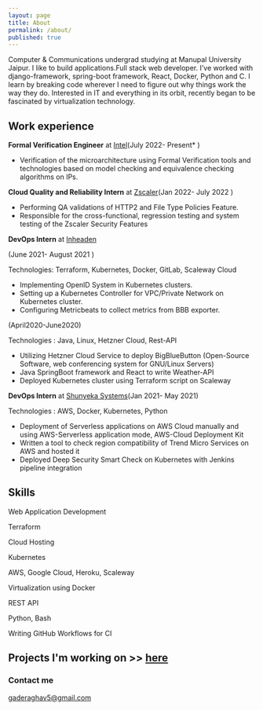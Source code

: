 ```yaml
---
layout: page
title: About
permalink: /about/
published: true
---
```

Computer & Communications undergrad studying at Manupal University Jaipur.
I like to build applications.Full stack web developer. I’ve worked with django-framework, spring-boot framework, React, Docker, Python and C.
I learn by breaking code wherever I need to figure out why things work the way they do.
Interested in IT and everything in its orbit, recently began to be fascinated by virtualization technology.

## Work experience

**Formal Verification Engineer** at [Intel](https://www.intel.in/content/www/in/en/homepage.html)(July 2022- Present* )
- Verification of the microarchitecture using Formal Verification tools and technologies based on model checking
and equivalence checking algorithms on IPs.





**Cloud Quality and Reliability Intern** at [Zscaler](https://www.zscaler.com/)(Jan 2022- July 2022 )

- Performing QA validations of HTTP2 and File Type Policies Feature.
- Responsible for the cross-functional, regression testing and system testing of the Zscaler Security Features






**DevOps Intern** at [Inheaden](https://inheaden.io/)

(June 2021- August 2021 )

Technologies: Terraform, Kubernetes, Docker, GitLab, Scaleway Cloud
- Implementing OpenlD System in Kubernetes clusters.
- Setting up a Kubernetes Controller for VPC/Private Network on Kubernetes cluster.
- Configuring Metricbeats to collect metrics from BBB exporter.


(April2020-June2020)

Technologies : Java, Linux, Hetzner Cloud, Rest-API
- Utilizing Hetzner Cloud Service to deploy BigBlueButton (Open-Source Software, web conferencing system for GNU/Linux Servers)
- Java SpringBoot framework and React to write Weather-API
- Deployed Kubernetes cluster using Terraform script on Scaleway





**DevOps Intern** at [Shunyeka Systems](https://shunyeka.com/)(Jan 2021- May 2021)

Technologies : AWS, Docker, Kubernetes, Python
- Deployment of Serverless applications on AWS Cloud manually  and using AWS-Serverless application mode, AWS-Cloud Deployment Kit
- Written a tool to check region compatibility of Trend Micro Services on AWS and hosted it
- Deployed Deep Security Smart Check on Kubernetes with Jenkins pipeline integration




## Skills
Web Application Development

Terraform

Cloud Hosting

Kubernetes

AWS, Google Cloud, Heroku, Scaleway

Virtualization using Docker

REST API

Python, Bash

Writing GitHub Workflows for CI

## Projects I'm working on  >> [here](https://enhancements.herokuapp.com/projects)



### Contact me

[gaderaghav5@gmail.com](mailto:gaderaghav5@gmail.com)
